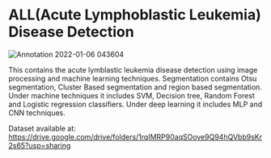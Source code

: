 # ALL(Acute Lymphoblastic Leukemia) Disease Detection

![Annotation 2022-01-06 043604](https://user-images.githubusercontent.com/87757350/148302428-cd84b87e-f23a-488b-afce-2b23c996a5c9.png)

This contains the acute lymblastic leukemia disease detection using image processing and machine learning techniques. Segmentation contains Otsu segmentation, Cluster Based segmentation and region based segmentation. Under machine techniques it includes SVM, Decision tree, Random Forest and Logistic regression classifiers. Under deep learning it includes MLP and CNN techniques.

Dataset available at: https://drive.google.com/drive/folders/1rqIMRP90aqSOove9Q94hQVbb9sKr2s65?usp=sharing


